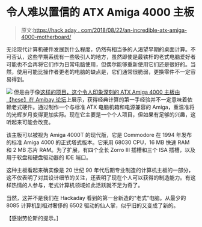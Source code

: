 # 令人难以置信的 ATX Amiga 4000 主板

> 原文:[https://hack aday . com/2018/08/22/an-incredible-atx-amiga-4000-motherboard/](https://hackaday.com/2018/08/22/an-incredible-atx-amiga-4000-motherboard/)

无论现代计算机硬件发展到什么程度，仍然有相当多的人渴望早期的桌面计算。不可否认，这些早期系统有一些吸引人的地方，虽然即使是最铁杆的老式电脑爱好者可能也不会再将它们作为日常电脑使用，但偶尔能够重新使用它们还是很好的。当然，使用可能比操作者更老的电脑的缺点是，它们通常很脆弱，更换零件不一定容易得到。

[![](../Images/4f7cd06c03e1d0192a2bdf9d27eb7146.png)](https://hackaday.com/wp-content/uploads/2018/08/4katx_detail.jpg) 但是由于像[这样的项目，这个令人印象深刻的 ATX Amiga 4000 主板由【hese】在 Amibay 论坛](http://www.amibay.com/showthread.php?101477-A4000TX-ATX-Amiga-motherboard)上展示，获得经典计算的第一手经验并不一定意味着依赖老式硬件。通过制作一个与标准 ATX 电脑机箱和电源兼容的 Amiga，重温准将的光辉岁月变得更加实际。现在它主要是一个个人项目，但如果有足够的兴趣，这听起来可能会改变。

该主板可以被视为 Amiga 4000T 的现代版，它是 Commodore 在 1994 年发布的标准 Amiga 4000 的正式塔式版本。它采用 68030 CPU，16 MB 快速 RAM 和 2 MB 芯片 RAM。为了扩展，有四个全长 Zorro III 插槽和三个 ISA 插槽，以及用于软盘和硬盘驱动器的 IDE 端口。

这种主板看起来确实像是 20 世纪 90 年代后期专业制造的计算机主板的一部分，这不仅表明了对其设计细节的关注，还表明了现在个人可以获得的制造能力。有这样热情的人参与，老式计算机领域如此活跃就不足为奇了。

当然，这并不是我们在 Hackaday 看到的第一台新造的“老式”电脑。从最少的 8085 计算机到相对奢侈的 6502 驱动的仙人掌，似乎旧的又变成了新的。

【感谢劳伦斯的提示。]